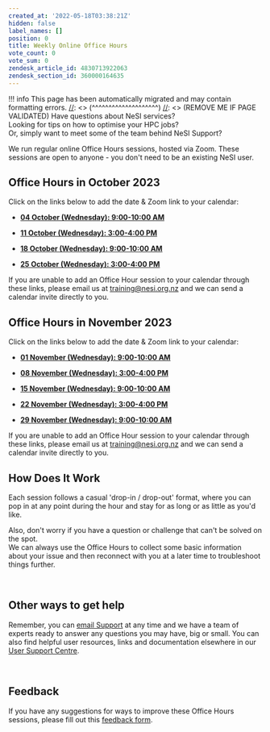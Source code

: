 ```yaml
---
created_at: '2022-05-18T03:38:21Z'
hidden: false
label_names: []
position: 0
title: Weekly Online Office Hours
vote_count: 0
vote_sum: 0
zendesk_article_id: 4830713922063
zendesk_section_id: 360000164635
---
```



[//]: <> (REMOVE ME IF PAGE VALIDATED)
[//]: <> (vvvvvvvvvvvvvvvvvvvv)
!!! info
    This page has been automatically migrated and may contain formatting errors.
[//]: <> (^^^^^^^^^^^^^^^^^^^^)
[//]: <> (REMOVE ME IF PAGE VALIDATED)
Have questions about NeSI services?   
Looking for tips on how to optimise your HPC jobs?  
Or, simply want to meet some of the team behind NeSI Support?

We run regular online Office Hours sessions, hosted via Zoom. These
sessions are open to anyone - you don't need to be an existing NeSI
user.  
  

## **Office Hours in October 2023**

Click on the links below to add the date & Zoom link to your calendar:

-   [**04 October (Wednesday): 9:00-10:00
    AM**](https://calendar.google.com/calendar/event?action=TEMPLATE&tmeid=MnZlcmJnZW1iZjVsZ20zZHRiaXJtYXRxcW0gY19oZW42cnIwMmV0MzlrYXQyaG11YW1pZG90c0Bn&tmsrc=c_hen6rr02et39kat2hmuamidots%40group.calendar.google.com)

-   [**11 October (Wednesday): 3:00-4:00
    PM**](https://calendar.google.com/calendar/event?action=TEMPLATE&tmeid=MjNvcTQyNjBwNnZocWQyaWtoNDkxZzdqc3QgY19oZW42cnIwMmV0MzlrYXQyaG11YW1pZG90c0Bn&tmsrc=c_hen6rr02et39kat2hmuamidots%40group.calendar.google.com)

-   [**18 October (Wednesday): 9:00-10:00
    AM**](https://calendar.google.com/calendar/event?action=TEMPLATE&tmeid=MDF1M2RuZDU2YmUyaHBhcWptbHRuaGw4NzkgY19oZW42cnIwMmV0MzlrYXQyaG11YW1pZG90c0Bn&tmsrc=c_hen6rr02et39kat2hmuamidots%40group.calendar.google.com)

-   [**25 October (Wednesday): 3:00-4:00
    PM**](https://calendar.google.com/calendar/event?action=TEMPLATE&tmeid=MWs5bXBjdmRuZmhuanBncjJhNmFlcGNhZm8gY19oZW42cnIwMmV0MzlrYXQyaG11YW1pZG90c0Bn&tmsrc=c_hen6rr02et39kat2hmuamidots%40group.calendar.google.com)

If you are unable to add an Office Hour session to your calendar through
these links, please email us at <training@nesi.org.nz> and we can send a
calendar invite directly to you. 

## **Office Hours in November 2023**

Click on the links below to add the date & Zoom link to your calendar:

-   [**01 November (Wednesday): 9:00-10:00
    AM**](https://calendar.google.com/calendar/event?action=TEMPLATE&tmeid=Nzh1bzhnazNnNGplaTV1YnJjZGlxMTBoNmEgY19oZW42cnIwMmV0MzlrYXQyaG11YW1pZG90c0Bn&tmsrc=c_hen6rr02et39kat2hmuamidots%40group.calendar.google.com)

-   [**08 November (Wednesday): 3:00-4:00
    PM**](https://calendar.google.com/calendar/event?action=TEMPLATE&tmeid=MmVnMGdzb2VtMzYxYnNxaWZicGo3dXQzOHAgY19oZW42cnIwMmV0MzlrYXQyaG11YW1pZG90c0Bn&tmsrc=c_hen6rr02et39kat2hmuamidots%40group.calendar.google.com)

-   [**15 November (Wednesday): 9:00-10:00
    AM**](https://calendar.google.com/calendar/event?action=TEMPLATE&tmeid=NmVwanFvaXJuMmtkbzNrbGZkcmIzdHRla3AgY19oZW42cnIwMmV0MzlrYXQyaG11YW1pZG90c0Bn&tmsrc=c_hen6rr02et39kat2hmuamidots%40group.calendar.google.com)

-   [**22 November (Wednesday): 3:00-4:00
    PM**](https://calendar.google.com/calendar/event?action=TEMPLATE&tmeid=NTZlbGplMnFmMGRyMjV2ODluYjhzdGpudDkgY19oZW42cnIwMmV0MzlrYXQyaG11YW1pZG90c0Bn&tmsrc=c_hen6rr02et39kat2hmuamidots%40group.calendar.google.com)

-   [**29 November (Wednesday): 9:00-10:00
    AM**](https://calendar.google.com/calendar/event?action=TEMPLATE&tmeid=MW5tbmZhNmk4YzMzdTFmN3BudmFwdjRqbWcgY19oZW42cnIwMmV0MzlrYXQyaG11YW1pZG90c0Bn&tmsrc=c_hen6rr02et39kat2hmuamidots%40group.calendar.google.com)

If you are unable to add an Office Hour session to your calendar through
these links, please email us at <training@nesi.org.nz> and we can send a
calendar invite directly to you. 

## **How Does It Work**

Each session follows a casual 'drop-in / drop-out' format, where you can
pop in at any point during the hour and stay for as long or as little as
you'd like. 

Also, don't worry if you have a question or challenge that can't be
solved on the spot.  
We can always use the Office Hours to collect some basic information
about your issue and then reconnect with you at a later time to
troubleshoot things further.

 

## **Other ways to get help**

Remember, you can [email Support](mailto:support@nesi.org.nz) at any
time and we have a team of experts ready to answer any questions you may
have, big or small. You can also find helpful user resources, links and
documentation elsewhere in our [User Support
Centre](https://support.nesi.org.nz/hc/en-gb).

 

## **Feedback**

If you have any suggestions for ways to improve these Office Hours
sessions, please fill out this [feedback
form](https://forms.gle/HELw73FpUQaTYBV6A).

 
